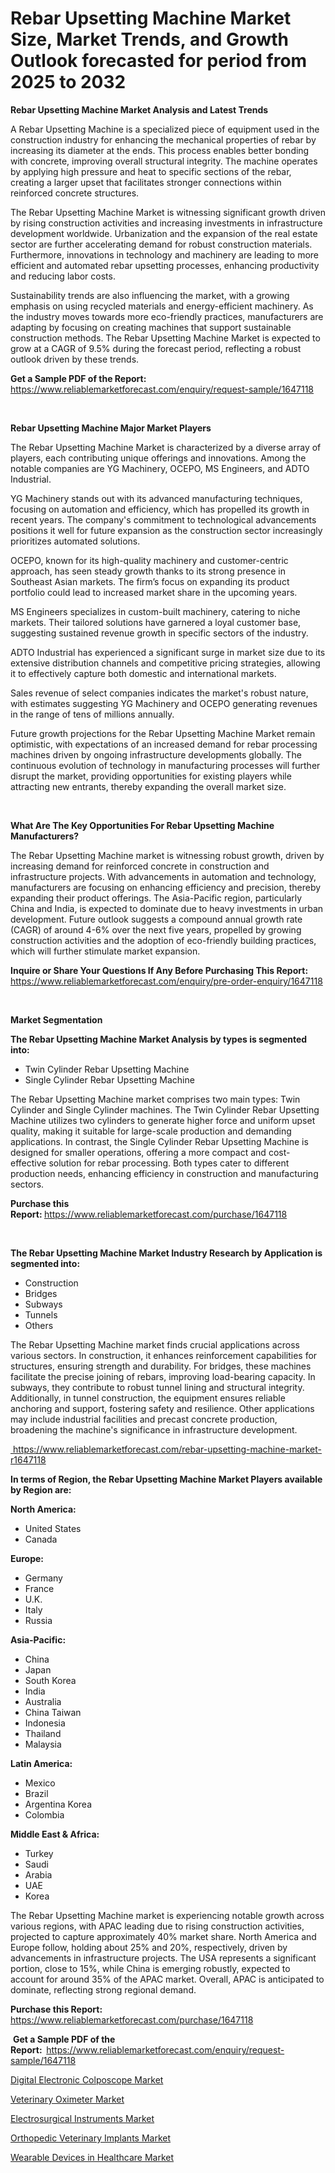 <p><h1>Rebar Upsetting Machine Market Size, Market Trends, and Growth Outlook forecasted for period from 2025 to 2032</h1></p><p><strong>Rebar Upsetting Machine Market Analysis and Latest Trends</strong></p>
<p><p>A Rebar Upsetting Machine is a specialized piece of equipment used in the construction industry for enhancing the mechanical properties of rebar by increasing its diameter at the ends. This process enables better bonding with concrete, improving overall structural integrity. The machine operates by applying high pressure and heat to specific sections of the rebar, creating a larger upset that facilitates stronger connections within reinforced concrete structures.</p><p>The Rebar Upsetting Machine Market is witnessing significant growth driven by rising construction activities and increasing investments in infrastructure development worldwide. Urbanization and the expansion of the real estate sector are further accelerating demand for robust construction materials. Furthermore, innovations in technology and machinery are leading to more efficient and automated rebar upsetting processes, enhancing productivity and reducing labor costs. </p><p>Sustainability trends are also influencing the market, with a growing emphasis on using recycled materials and energy-efficient machinery. As the industry moves towards more eco-friendly practices, manufacturers are adapting by focusing on creating machines that support sustainable construction methods. The Rebar Upsetting Machine Market is expected to grow at a CAGR of 9.5% during the forecast period, reflecting a robust outlook driven by these trends.</p></p>
<p><strong>Get a Sample PDF of the Report:&nbsp;</strong> <a href="https://www.reliablemarketforecast.com/enquiry/request-sample/1647118?utm_campaign=3094&utm_medium=2&utm_source=Github&utm_content=ia&utm_term=10042025&utm_id=rebar-upsetting-machine">https://www.reliablemarketforecast.com/enquiry/request-sample/1647118</a></p>
<p>&nbsp;</p>
<p><strong>Rebar Upsetting Machine Major Market Players</strong></p>
<p><p>The Rebar Upsetting Machine Market is characterized by a diverse array of players, each contributing unique offerings and innovations. Among the notable companies are YG Machinery, OCEPO, MS Engineers, and ADTO Industrial. </p><p>YG Machinery stands out with its advanced manufacturing techniques, focusing on automation and efficiency, which has propelled its growth in recent years. The company's commitment to technological advancements positions it well for future expansion as the construction sector increasingly prioritizes automated solutions.</p><p>OCEPO, known for its high-quality machinery and customer-centric approach, has seen steady growth thanks to its strong presence in Southeast Asian markets. The firm’s focus on expanding its product portfolio could lead to increased market share in the upcoming years.</p><p>MS Engineers specializes in custom-built machinery, catering to niche markets. Their tailored solutions have garnered a loyal customer base, suggesting sustained revenue growth in specific sectors of the industry.</p><p>ADTO Industrial has experienced a significant surge in market size due to its extensive distribution channels and competitive pricing strategies, allowing it to effectively capture both domestic and international markets. </p><p>Sales revenue of select companies indicates the market's robust nature, with estimates suggesting YG Machinery and OCEPO generating revenues in the range of tens of millions annually. </p><p>Future growth projections for the Rebar Upsetting Machine Market remain optimistic, with expectations of an increased demand for rebar processing machines driven by ongoing infrastructure developments globally. The continuous evolution of technology in manufacturing processes will further disrupt the market, providing opportunities for existing players while attracting new entrants, thereby expanding the overall market size.</p></p>
<p>&nbsp;</p>
<p><strong>What Are The Key Opportunities For Rebar Upsetting Machine Manufacturers?</strong></p>
<p><p>The Rebar Upsetting Machine market is witnessing robust growth, driven by increasing demand for reinforced concrete in construction and infrastructure projects. With advancements in automation and technology, manufacturers are focusing on enhancing efficiency and precision, thereby expanding their product offerings. The Asia-Pacific region, particularly China and India, is expected to dominate due to heavy investments in urban development. Future outlook suggests a compound annual growth rate (CAGR) of around 4-6% over the next five years, propelled by growing construction activities and the adoption of eco-friendly building practices, which will further stimulate market expansion.</p></p>
<p><strong>Inquire or Share Your Questions If Any Before Purchasing This Report:</strong> <a href="https://www.reliablemarketforecast.com/enquiry/pre-order-enquiry/1647118?utm_campaign=3094&utm_medium=2&utm_source=Github&utm_content=ia&utm_term=10042025&utm_id=rebar-upsetting-machine">https://www.reliablemarketforecast.com/enquiry/pre-order-enquiry/1647118</a></p>
<p>&nbsp;</p>
<p><strong>Market Segmentation</strong></p>
<p><strong>The Rebar Upsetting Machine Market Analysis by types is segmented into:</strong></p>
<p><ul><li>Twin Cylinder Rebar Upsetting Machine</li><li>Single Cylinder Rebar Upsetting Machine</li></ul></p>
<p><p>The Rebar Upsetting Machine market comprises two main types: Twin Cylinder and Single Cylinder machines. The Twin Cylinder Rebar Upsetting Machine utilizes two cylinders to generate higher force and uniform upset quality, making it suitable for large-scale production and demanding applications. In contrast, the Single Cylinder Rebar Upsetting Machine is designed for smaller operations, offering a more compact and cost-effective solution for rebar processing. Both types cater to different production needs, enhancing efficiency in construction and manufacturing sectors.</p></p>
<p><strong>Purchase this Report:&nbsp;</strong><a href="https://www.reliablemarketforecast.com/purchase/1647118?utm_campaign=3094&utm_medium=2&utm_source=Github&utm_content=ia&utm_term=10042025&utm_id=rebar-upsetting-machine">https://www.reliablemarketforecast.com/purchase/1647118</a></p>
<p>&nbsp;</p>
<p><strong>The Rebar Upsetting Machine Market Industry Research by Application is segmented into:</strong></p>
<p><ul><li>Construction</li><li>Bridges</li><li>Subways</li><li>Tunnels</li><li>Others</li></ul></p>
<p><p>The Rebar Upsetting Machine market finds crucial applications across various sectors. In construction, it enhances reinforcement capabilities for structures, ensuring strength and durability. For bridges, these machines facilitate the precise joining of rebars, improving load-bearing capacity. In subways, they contribute to robust tunnel lining and structural integrity. Additionally, in tunnel construction, the equipment ensures reliable anchoring and support, fostering safety and resilience. Other applications may include industrial facilities and precast concrete production, broadening the machine's significance in infrastructure development.</p></p>
<p><a href="https://www.reliablemarketforecast.com/rebar-upsetting-machine-market-r1647118?utm_campaign=3094&utm_medium=2&utm_source=Github&utm_content=ia&utm_term=10042025&utm_id=rebar-upsetting-machine">&nbsp;https://www.reliablemarketforecast.com/rebar-upsetting-machine-market-r1647118</a></p>
<p><strong>In terms of Region, the Rebar Upsetting Machine Market Players available by Region are:</strong></p>
<p>
    <p> <strong> North America: </strong>
        <ul>
            <li>United States</li>
            <li>Canada</li>
        </ul>
        </p> 
    <p> <strong> Europe: </strong>
        <ul>
            <li>Germany</li>
            <li>France</li>
            <li>U.K.</li>
            <li>Italy</li>
            <li>Russia</li>
        </ul>
        </p> 
    <p> <strong> Asia-Pacific: </strong>
        <ul>
            <li>China</li>
            <li>Japan</li>
            <li>South Korea</li>
            <li>India</li>
            <li>Australia</li>
            <li>China Taiwan</li>
            <li>Indonesia</li>
            <li>Thailand</li>
            <li>Malaysia</li>
        </ul>
        </p> 
    <p> <strong> Latin America: </strong>
        <ul>
            <li>Mexico</li>
            <li>Brazil</li>
            <li>Argentina Korea</li>
            <li>Colombia</li>
        </ul>
        </p> 
    <p> <strong> Middle East & Africa: </strong>
        <ul>
            <li>Turkey</li>
            <li>Saudi</li>
            <li>Arabia</li>
            <li>UAE</li>
            <li>Korea</li>
        </ul>
    </p>
    </p>
<p><p>The Rebar Upsetting Machine market is experiencing notable growth across various regions, with APAC leading due to rising construction activities, projected to capture approximately 40% market share. North America and Europe follow, holding about 25% and 20%, respectively, driven by advancements in infrastructure projects. The USA represents a significant portion, close to 15%, while China is emerging robustly, expected to account for around 35% of the APAC market. Overall, APAC is anticipated to dominate, reflecting strong regional demand.</p></p>
<p><strong>Purchase this Report: </strong><a href="https://www.reliablemarketforecast.com/purchase/1647118?utm_campaign=3094&utm_medium=2&utm_source=Github&utm_content=ia&utm_term=10042025&utm_id=rebar-upsetting-machine">https://www.reliablemarketforecast.com/purchase/1647118</a></p>
<p>&nbsp;<strong>Get a Sample PDF of the Report:&nbsp;&nbsp;</strong><a href="https://www.reliablemarketforecast.com/enquiry/request-sample/1647118?utm_campaign=3094&utm_medium=2&utm_source=Github&utm_content=ia&utm_term=10042025&utm_id=rebar-upsetting-machine">https://www.reliablemarketforecast.com/enquiry/request-sample/1647118</a></p>
<p><strong></strong></p>
<p><p><a href="https://www.linkedin.com/pulse/research-report-analysis-digital-electronic-colposcope-jsonc?utm_campaign=3094&utm_medium=2&utm_source=Github&utm_content=ia&utm_term=10042025&utm_id=rebar-upsetting-machine">Digital Electronic Colposcope Market</a></p><p><a href="https://www.linkedin.com/pulse/veterinary-oximeter-market-size-projected-expand-106-cagr-from-q8zqc?utm_campaign=3094&utm_medium=2&utm_source=Github&utm_content=ia&utm_term=10042025&utm_id=rebar-upsetting-machine">Veterinary Oximeter Market</a></p><p><a href="https://www.linkedin.com/pulse/electrosurgical-instruments-market-size-report-projected-eydkc?utm_campaign=3094&utm_medium=2&utm_source=Github&utm_content=ia&utm_term=10042025&utm_id=rebar-upsetting-machine">Electrosurgical Instruments Market</a></p><p><a href="https://www.linkedin.com/pulse/size-globalorthopedic-veterinary-implants-market-compounded-qdgaf?utm_campaign=3094&utm_medium=2&utm_source=Github&utm_content=ia&utm_term=10042025&utm_id=rebar-upsetting-machine">Orthopedic Veterinary Implants Market</a></p><p><a href="https://www.linkedin.com/pulse/projected-revenue-wearable-devices-healthcare-market-la3sc?utm_campaign=3094&utm_medium=2&utm_source=Github&utm_content=ia&utm_term=10042025&utm_id=rebar-upsetting-machine">Wearable Devices in Healthcare Market</a></p></p>